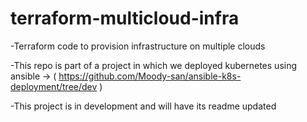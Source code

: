 # terraform-multicloud-infra
-Terraform code to provision infrastructure on multiple clouds

-This repo is part of a project in which we deployed kubernetes using ansible -> ( https://github.com/Moody-san/ansible-k8s-deployment/tree/dev )

-This project is in development and will have its readme updated 
